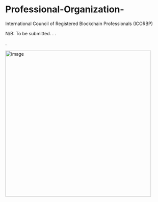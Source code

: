 # Professional-Organization-
International Council of Registered Blockchain Professionals (ICORBP)

N/B: To be submitted. 
.
.

.



<img width="457" alt="image" src="https://github.com/Nelsonike/Professional-Organization-/assets/118069766/988c8eb5-0f8d-41a0-bb6b-fc308b776563">
